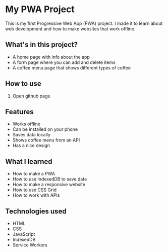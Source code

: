 # My PWA Project

This is my first Progressive Web App (PWA) project. I made it to learn about web development and how to make websites that work offline.

## What's in this project?

- A home page with info about the app
- A form page where you can add and delete items
- A coffee menu page that shows different types of coffee

## How to use

1. Open github page

## Features

- Works offline
- Can be installed on your phone
- Saves data locally
- Shows coffee menu from an API
- Has a nice design

## What I learned

- How to make a PWA
- How to use IndexedDB to save data
- How to make a responsive website
- How to use CSS Grid
- How to work with APIs

## Technologies used

- HTML
- CSS
- JavaScript
- IndexedDB
- Service Workers
